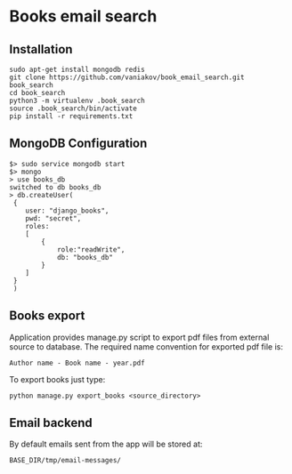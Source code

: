 # Books email search

## Installation

```
sudo apt-get install mongodb redis
git clone https://github.com/vaniakov/book_email_search.git book_search
cd book_search
python3 -m virtualenv .book_search
source .book_search/bin/activate
pip install -r requirements.txt
```

## MongoDB Configuration

```
$> sudo service mongodb start
$> mongo
> use books_db
switched to db books_db
> db.createUser(
 {
    user: "django_books",
    pwd: "secret",
    roles:
    [
        {
            role:"readWrite",
            db: "books_db"
        }
    ]
 }
 )
```

## Books export
Application provides manage.py script to export pdf files from external source to database.
The required name convention for exported pdf file is:
```
Author name - Book name - year.pdf
```
To export books just type:
```
python manage.py export_books <source_directory>
```

## Email backend

By default emails sent from the app will be stored at:
```
BASE_DIR/tmp/email-messages/
```